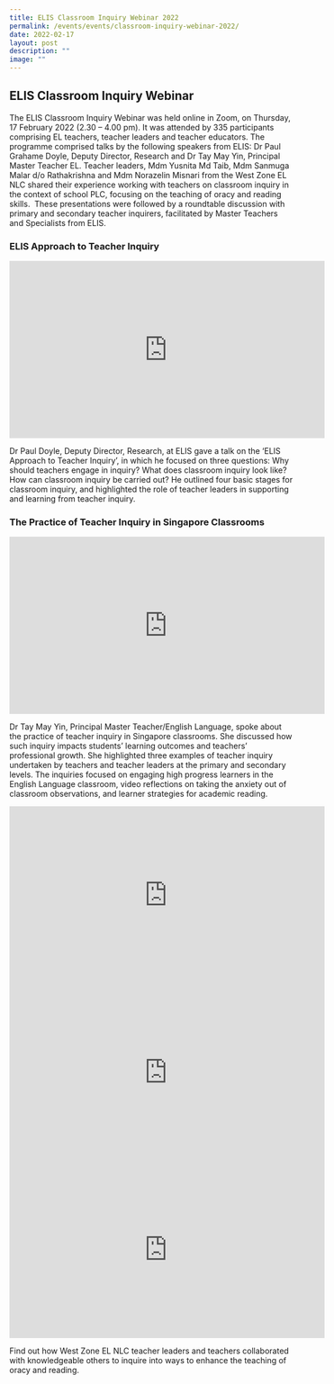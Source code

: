 ```yaml
---
title: ELIS Classroom Inquiry Webinar 2022
permalink: /events/events/classroom-inquiry-webinar-2022/
date: 2022-02-17
layout: post
description: ""
image: ""
---
```

## ELIS Classroom Inquiry Webinar

The ELIS Classroom Inquiry Webinar was held online in Zoom, on Thursday, 17 February 2022 (2.30 – 4.00 pm). It was attended by 335 participants comprising EL teachers, teacher leaders and teacher educators. The programme comprised talks by the following speakers from ELIS: Dr Paul Grahame Doyle, Deputy Director, Research and Dr Tay May Yin, Principal Master Teacher EL. Teacher leaders, Mdm Yusnita Md Taib, Mdm Sanmuga Malar d/o Rathakrishna and Mdm Norazelin Misnari from the West Zone EL NLC shared their experience working with teachers on classroom inquiry in the context of school PLC, focusing on the teaching of oracy and reading skills.&nbsp; These presentations were followed by a roundtable discussion with primary and secondary teacher inquirers, facilitated by Master Teachers and Specialists from ELIS.

### ELIS Approach to Teacher Inquiry

<center><iframe allowfullscreen="" allow="accelerometer; autoplay; clipboard-write; encrypted-media; gyroscope; picture-in-picture; web-share" frameborder="0" title="YouTube video player" src="https://www.youtube.com/embed/yufkjuBAp50" height="315" width="560"></iframe></center>

Dr Paul Doyle, Deputy Director, Research, at ELIS gave a talk on the ‘ELIS Approach to Teacher Inquiry’, in which he focused on three questions: Why should teachers engage in inquiry? What does classroom inquiry look like? How can classroom inquiry be carried out? He outlined four basic stages for classroom inquiry, and highlighted the role of teacher leaders in supporting and learning from teacher inquiry.

### The Practice of Teacher Inquiry in Singapore Classrooms

<center><iframe allowfullscreen="" allow="accelerometer; autoplay; clipboard-write; encrypted-media; gyroscope; picture-in-picture; web-share" frameborder="0" title="YouTube video player" src="https://www.youtube.com/embed/WOF1IOKX_U4" height="315" width="560"></iframe></center>

Dr Tay May Yin, Principal Master Teacher/English Language, spoke about the practice of teacher inquiry in Singapore classrooms. She discussed how such inquiry impacts students’ learning outcomes and teachers’ professional growth. She highlighted three examples of teacher inquiry undertaken by teachers and teacher leaders at the primary and secondary levels. The inquiries focused on engaging high progress learners in the English Language classroom, video reflections on taking the anxiety out of classroom observations, and learner strategies for academic reading.

<center><iframe allowfullscreen="" allow="accelerometer; autoplay; clipboard-write; encrypted-media; gyroscope; picture-in-picture; web-share" frameborder="0" title="YouTube video player" src="https://www.youtube.com/embed/oegpEEBfzsU" height="315" width="560"></iframe></center>
<center><iframe allowfullscreen="" allow="accelerometer; autoplay; clipboard-write; encrypted-media; gyroscope; picture-in-picture; web-share" frameborder="0" title="YouTube video player" src="https://www.youtube.com/embed/IfNnU0q8kv8" height="315" width="560"></iframe></center>
<center><iframe allowfullscreen="" allow="accelerometer; autoplay; clipboard-write; encrypted-media; gyroscope; picture-in-picture; web-share" frameborder="0" title="YouTube video player" src="https://www.youtube.com/embed/-wly52tgo-4" height="315" width="560"></iframe></center>

Find out how West Zone EL NLC teacher leaders and teachers collaborated with knowledgeable others to inquire into ways to enhance the teaching of oracy and reading.